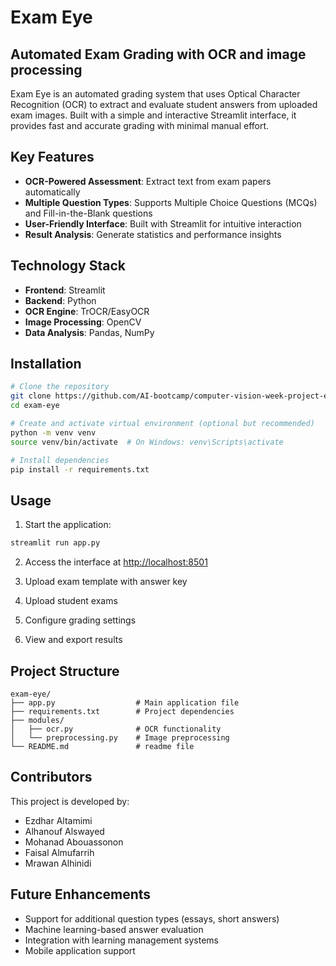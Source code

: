 # Exam Eye

## Automated Exam Grading with OCR and image processing

Exam Eye is an automated grading system that uses Optical Character Recognition (OCR) to extract and evaluate student answers from uploaded exam images. Built with a simple and interactive Streamlit interface, it provides fast and accurate grading with minimal manual effort.

## Key Features

- **OCR-Powered Assessment**: Extract text from exam papers automatically
- **Multiple Question Types**: Supports Multiple Choice Questions (MCQs) and Fill-in-the-Blank questions
- **User-Friendly Interface**: Built with Streamlit for intuitive interaction
- **Result Analysis**: Generate statistics and performance insights

## Technology Stack

- **Frontend**: Streamlit
- **Backend**: Python
- **OCR Engine**: TrOCR/EasyOCR
- **Image Processing**: OpenCV
- **Data Analysis**: Pandas, NumPy

## Installation

```bash
# Clone the repository
git clone https://github.com/AI-bootcamp/computer-vision-week-project-exameye
cd exam-eye

# Create and activate virtual environment (optional but recommended)
python -m venv venv
source venv/bin/activate  # On Windows: venv\Scripts\activate

# Install dependencies
pip install -r requirements.txt
```

## Usage

1. Start the application:

```bash
streamlit run app.py
```

2. Access the interface at [http://localhost:8501](http://localhost:8501)

3. Upload exam template with answer key

4. Upload student exams

5. Configure grading settings

6. View and export results

## Project Structure

```
exam-eye/
├── app.py                  # Main application file
├── requirements.txt        # Project dependencies
├── modules/
│   ├── ocr.py              # OCR functionality
│   └── preprocessing.py    # Image preprocessing
└── README.md               # readme file
```

## Contributors

This project is developed by:
- Ezdhar Altamimi
- Alhanouf Alswayed
- Mohanad Abouassonon 
- Faisal Almufarrih 
- Mrawan Alhinidi 

## Future Enhancements

- Support for additional question types (essays, short answers)
- Machine learning-based answer evaluation
- Integration with learning management systems
- Mobile application support
